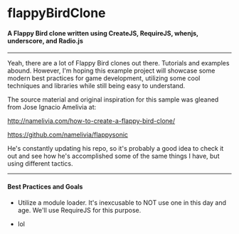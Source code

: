 # flappyBirdClone

#### A Flappy Bird clone written using CreateJS, RequireJS, whenjs, underscore, and Radio.js


---


Yeah, there are a lot of Flappy Bird clones out there. Tutorials and examples abound. However, I'm
hoping this example project will showcase some modern best practices for game development, utilizing
some cool techniques and libraries while still being easy to understand.


The source material and original inspiration for this sample was gleaned from Jose Ignacio Amelivia at:


http://namelivia.com/how-to-create-a-flappy-bird-clone/

https://github.com/namelivia/flappysonic


He's constantly updating his repo, so it's probably a good idea to check it out and see how he's
accomplished some of the same things I have, but using different tactics.


---


#### Best Practices and Goals


- Utilize a module loader. It's inexcusable to NOT use one in this day and age. We'll use RequireJS for
this purpose.

- lol